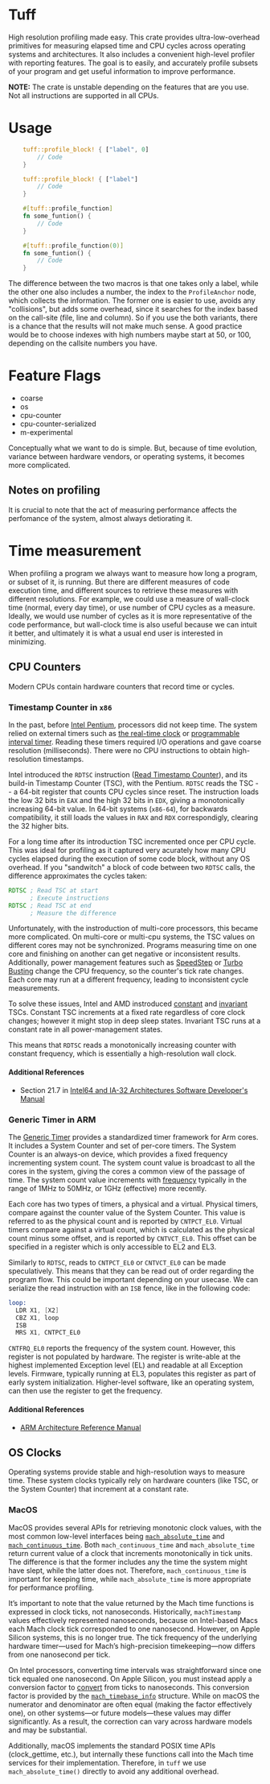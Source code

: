 # Tuff

High resolution profiling made easy.
This crate provides ultra-low-overhead primitives for measuring elapsed time and CPU cycles across operating systems and architectures.
It also includes a convenient high-level profiler with reporting features.
The goal is to easily, and accurately profile subsets of your program and get useful information to improve performance.

**NOTE:** The crate is unstable depending on the features that are you use. Not all instructions are supported in all CPUs.

# Usage

```rust
    tuff::profile_block! { ["label", 0]
        // Code
    }

    tuff::profile_block! { ["label"]
        // Code
    }

    #[tuff::profile_function]
    fn some_funtion() {
        // Code
    }

    #[tuff::profile_function(0)]
    fn some_funtion() {
        // Code
    }
```

The difference between the two macros is that one takes only a label, while the other one also includes a number, the index to the `ProfileAnchor` node, which collects the information. The former one is easier to use, avoids any "collisions", but adds some overhead, since it searches for the index based on the call-site (file, line and column).
So if you use the both variants, there is a chance that the results will not make much sense.
A good practice would be to choose indexes with high numbers maybe start at 50, or 100, depending on the callsite numbers you have.

# Feature Flags

- coarse
- os
- cpu-counter
- cpu-counter-serialized
- m-experimental

Conceptually what we want to do is simple. But, because of time evolution, variance between hardware vendors, or operating systems, it becomes more complicated.

## Notes on profiling

It is crucial to note that the act of measuring performance affects the perfomance of the system, almost always detiorating it.

# Time measurement

When profiling a program we always want to measure how long a program, or subset of it, is running.
But there are different measures of code execution time, and different sources to retrieve these measures with different resolutions.
For example, we could use a measure of wall-clock time (normal, every day time), or use number of CPU cycles as a measure.
Ideally, we would use number of cycles as it is more representative of the code performance, but wall-clock time is also useful because we can intuit it better, and ultimately it is what a usual end user is interested in minimizing.

## CPU Counters

Modern CPUs contain hardware counters that record time or cycles.

### Timestamp Counter in `x86`

In the past, before [Intel Pentium](https://en.wikipedia.org/wiki/Pentium), processors did not keep time.
The system relied on external timers such as [the real-time clock](https://en.wikipedia.org/wiki/Real-time_clock) or [programmable interval timer](https://en.wikipedia.org/wiki/Programmable_interval_timer).
Reading these timers required I/O operations and gave coarse resolution (milliseconds).
There were no CPU instructions to obtain high-resolution timestamps.

Intel introduced the `RDTSC` instruction ([Read Timestamp Counter](https://en.wikipedia.org/wiki/Time_Stamp_Counter)), and its build-in Timestamp Counter (TSC), with the Pentium.
`RDTSC` reads the TSC -- a 64-bit register that counts CPU cycles since reset.
The instruction loads the low 32 bits in `EAX` and the high 32 bits in `EDX`, giving a monotonically increasing 64-bit value.
In 64-bit systems (`x86-64`), for backwards compatibility, it still loads the values in `RAX` and `RDX` correspondigly, clearing the 32 higher bits.

For a long time after its introduction TSC incremented once per CPU cycle.
This was ideal for profiling as it captured very acurately how many CPU cycles elapsed during the execution of some code block, without any OS overhead.
If you "sandwitch" a block of code between two `RDTSC` calls, the difference approximates the cycles taken:

```asm
RDTSC ; Read TSC at start
      ; Execute instructions
RDTSC ; Read TSC at end
      ; Measure the difference
```

Unfortunately, with the instroduction of multi-core processors, this became more complicated.
On multi-core or multi-cpu systems, the TSC values on different cores may not be synchronized.
Programs measuring time on one core and finishing on another can get negative or inconsistent results.
Additionally, power management features such as [SpeedStep](https://en.wikipedia.org/wiki/SpeedStep) or [Turbo Busting](https://www.intel.com/content/www/us/en/gaming/resources/turbo-boost.html) change the CPU frequency, so the counter's tick rate changes.
Each core may run at a different frequency, leading to inconsistent cycle measurements.

To solve these issues, Intel and AMD instroduced [constant](https://aakinshin.net/vignettes/tsc/#:~:text=Generation%202%3A%20Constant%20TSC) and [invariant](https://aakinshin.net/vignettes/tsc/#:~:text=Generation%203%3A%20Invariant%20TSC) TSCs.
Constant TSC increments at a fixed rate regardless of core clock changes; however it might stop in deep sleep states.
Invariant TSC runs at a constant rate in all power-management states.

This means that `RDTSC` reads a monotonically increasing counter with constant frequency, which is essentially a high-resolution wall clock.

<!--TODO:CPUs still offer ways to get the number of cycles, but not

We can still count cycles (RDPRU?) RDPMC if you can do some priviliged operations. But RDTSC is the only thing you can count on calling in userspace.
The other instructions would depend on the specific CPU, whether the OS allows you to call these instructions, some might need specific drivers etc.
RDTSC is not the best thing to use for profiling, it's a high resolution wall clock, but you can always count on.
RDTSC is that, basically a wall clock, but we would like to convert it to units we are used to, like milliseconds etc.
The expected things would be to also have an instruction that gives you the TSC counter, but not all vendors have it or document it at least.
CPUID 15h?
How to detect constant_tsc and nonstop_tsc flags in /proc/cpuinfo in Linux. How else?
A way to do it is use an OS process with known wall clock time, time it in TSC ticks and estimate the frequency.
QueryPerformanceCounter, QueryPerformanceFrequency-->

#### Additional References

- Section 21.7 in [Intel64 and IA-32 Architectures Software Developer's Manual](https://www.intel.com/content/www/us/en/developer/articles/technical/intel-sdm.html)

### Generic Timer in ARM

The [Generic Timer](https://tc.gts3.org/cs3210/2020/spring/r/aarch64-generic-timer.pdf) provides a standardized timer framework for Arm cores.
It includes a System Counter and set of per-core timers.
The System Counter is an always-on device, which provides a fixed frequency incrementing system count.
The system count value is broadcast to all the cores in the system, giving the cores a common view of the passage of time.
The system count value increments with [frequency](https://developer.arm.com/documentation/ka005977/1-0/?lang=en) typically in the range of 1MHz to 50MHz, or 1GHz (effective) more recently.

Each core has two types of timers, a physical and a virtual.
Physical timers, compare against the counter value of the System Counter.
This value is referred to as the physical count and is reported by `CNTPCT_EL0`.
Virtual timers compare against a virtual count, which is calculated as the physical count minus some offset, and is reported by `CNTVCT_EL0`.
This offset can be specified in a register which is only accessible to EL2 and EL3.

Similarly to `RDTSC`, reads to `CNTPCT_EL0` or `CNTVCT_EL0` can be made speculatively.
This means that they can be read out of order regarding the program flow.
This could be important depending on your usecase.
We can serialize the read instruction with an `ISB` fence, like in the following code:

```asm
loop:
  LDR X1, [X2]
  CBZ X1, loop
  ISB
  MRS X1, CNTPCT_EL0
```

`CNTFRQ_EL0` reports the frequency of the system count.
However, this register is not populated by hardware.
The register is write-able at the highest implemented Exception level (EL) and readable at all Exception levels.
Firmware, typically running at EL3, populates this register as part of early system initialization.
Higher-level software, like an operating system, can then use the register to get the frequency.

#### Additional References

- [ARM Architecture Reference Manual](https://developer.arm.com/documentation/ddi0406/cd/?lang=en)

## OS Clocks

Operating systems provide stable and high-resolution ways to measure time.
These system clocks typically rely on hardware counters (like TSC, or the System Counter) that increment at a constant rate.

### MacOS

MacOS provides several APIs for retrieving monotonic clock values, with the most common low-level interfaces being [`mach_absolute_time`](https://developer.apple.com/documentation/driverkit/mach_absolute_time) and [`mach_continuous_time`](https://developer.apple.com/documentation/driverkit/mach_continuous_time).
Both `mach_continuous_time` and `mach_absolute_time` return current value of a clock that increments monotonically in tick units.
The difference is that the former includes any the time the system might have slept, while the latter does not.
Therefore, `mach_continuous_time` is important for keeping time, while `mach_absolute_time` is more appropriate for performance profiling.

It’s important to note that the value returned by the Mach time functions is expressed in clock ticks, not nanoseconds.
Historically, `machTimestamp` values effectively represented nanoseconds, because on Intel-based Macs each Mach clock tick corresponded to one nanosecond.
However, on Apple Silicon systems, this is no longer true.
The tick frequency of the underlying hardware timer—used for Mach’s high-precision timekeeping—now differs from one nanosecond per tick.

On Intel processors, converting time intervals was straightforward since one tick equaled one nanosecond.
On Apple Silicon, you must instead apply a conversion factor to [convert](https://developer.apple.com/documentation/apple-silicon/addressing-architectural-differences-in-your-macos-code#Apply-Timebase-Information-to-Mach-Absolute-Time-Values) from ticks to nanoseconds.
This conversion factor is provided by the [`mach_timebase_info`](https://developer.apple.com/documentation/driverkit/mach_timebase_info_t) structure.
While on macOS the numerator and denominator are often equal (making the factor effectively one), on other systems—or future models—these values may differ significantly.
As a result, the correction can vary across hardware models and may be substantial.

Additionally, macOS implements the standard POSIX time APIs (clock_gettime, etc.), but internally these functions call into the Mach time services for their implementation.
Therefore, in `tuff` we use `mach_absolute_time()` directly to avoid any additional overhead.

<!--#### Additional References

https://developer.apple.com/library/archive/qa/qa1398/_index.html
https://eclecticlight.co/2020/09/08/changing-the-clock-in-apple-silicon-macs/
https://eclecticlight.co/2017/02/23/so-many-times-the-clocks-in-your-mac/-->

<!--### `mach_absolute_time`

`x86_64`

```shell
otool -tv /usr/lib/system/libsystem_kernel.dylib | grep "_mach_absolute_time:" -A 24
```

```asm
0000000000001271        pushq   %rbp
0000000000001272        movq    %rsp, %rbp
0000000000001275        movabsq $0x7fffffe00050, %rsi           ## imm = 0x7FFFFFE00050
000000000000127f        movl    0x18(%rsi), %r8d
0000000000001283        testl   %r8d, %r8d
0000000000001286        je      0x127f
0000000000001288        lfence
000000000000128b        rdtsc
000000000000128d        lfence
0000000000001290        shlq    $0x20, %rdx
0000000000001294        orq     %rdx, %rax
0000000000001297        movl    0xc(%rsi), %ecx
000000000000129a        andl    $0x1f, %ecx
000000000000129d        subq    (%rsi), %rax
00000000000012a0        shlq    %cl, %rax
00000000000012a3        movl    0x8(%rsi), %ecx
00000000000012a6        mulq    %rcx
00000000000012a9        shrdq   $0x20, %rdx, %rax
00000000000012ae        addq    0x10(%rsi), %rax
00000000000012b2        cmpl    0x18(%rsi), %r8d
00000000000012b6        jne     0x127f
00000000000012b8        popq    %rbp
00000000000012b9        retq
00000000000012ba        addb    %al, (%rax)
```

`AARCH64`

```shell
otool -tv /usr/lib/system/libsystem_kernel.dylib | grep "_mach_absolute_time:" -A 33
```

```asm
0000000000001378        movk    x3, #0x0, lsl #48
000000000000137c        movk    x3, #0xf, lsl #32
0000000000001380        movk    x3, #0xffff, lsl #16
0000000000001384        movk    x3, #0xc088
0000000000001388        ldrb    w2, [x3, #0x8]
000000000000138c        cmp     x2, #0x0
0000000000001390        b.eq    _mach_absolute_time_kernel
0000000000001394        cmp     x2, #0x2
0000000000001398        b.eq    0x13c4
000000000000139c        cmp     x2, #0x3
00000000000013a0        b.eq    0x13e0
00000000000013a4        isb
00000000000013a8        ldr     x1, [x3]
00000000000013ac        mrs     x0, CNTVCT_EL0
00000000000013b0        ldr     x2, [x3]
00000000000013b4        cmp     x1, x2
00000000000013b8        b.ne    0x13a8
00000000000013bc        add     x0, x0, x1
00000000000013c0        ret
00000000000013c4        ldr     x1, [x3]
00000000000013c8        mrs     x0, CNTVCTSS_EL0
00000000000013cc        ldr     x2, [x3]
00000000000013d0        cmp     x1, x2
00000000000013d4        b.ne    0x13c4
00000000000013d8        add     x0, x0, x1
00000000000013dc        ret
00000000000013e0        ldr     x1, [x3]
00000000000013e4        mrs     x0, S3_4_C15_C10_6
00000000000013e8        ldr     x2, [x3]
00000000000013ec        cmp     x1, x2
00000000000013f0        b.ne    0x13e0
00000000000013f4        add     x0, x0, x1
00000000000013f8        ret
```-->
